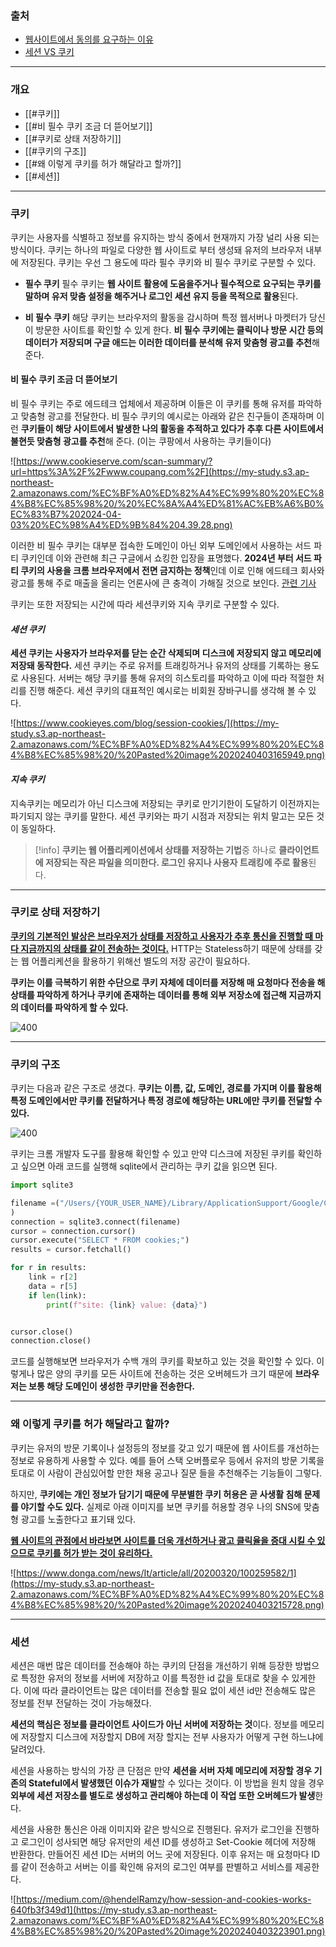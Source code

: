 ### 출처
*  [웹사이트에서 동의를 요구하는 이유](https://www.donga.com/news/It/article/all/20200320/100259582/1)
* [세션 VS 쿠키](https://medium.com/@hendelRamzy/how-session-and-cookies-works-640fb3f349d1)
___
### 개요
* [[#쿠키]]
* [[#비 필수 쿠키 조금 더 뜯어보기]]
* [[#쿠키로 상태 저장하기]]
* [[#쿠키의 구조]]
* [[#왜 이렇게 쿠키를 허가 해달라고 할까?]]
* [[#세션]]
___
### 쿠키

<span class="red red-bg">쿠키는 사용자를 식별하고 정보를 유지하는 방식 중에서 현재까지 가장 널리 사용 되는 방식이다. 쿠키는 하나의 파일로 다양한 웹 사이트로 부터 생성돼 유저의 브라우저 내부에 저장된다. </span>쿠키는 우선 그 용도에 따라 필수 쿠키와 비 필수 쿠키로 구분할 수 있다.

* **필수 쿠키**
	필수 쿠키는 **웹 사이트 활용에 도움을주거나 필수적으로 요구되는 쿠키를 말하며 유저 맞춤 설정을 해주거나 로그인 세션 유지 등을 목적으로 활용**된다.  

* **비 필수 쿠키**
	해당 쿠키는 브라우저의 활동을 감시하며 특정 웹서버나 마켓터가 당신이 방문한 사이트를 확인할 수 있게 한다. **비 필수 쿠키에는 클릭이나 방문 시간 등의 데이터가 저장되며 구글 애드는 이러한 데이터를 분석해 유저 맞춤형 광고를 추천**해 준다.

#### 비 필수 쿠키 조금 더 뜯어보기
비 필수 쿠키는 주로 에드테크 업체에서 제공하며 이들은 이 쿠키를 통해 유저를 파악하고 맞춤형 광고를 전달한다. 비 필수 쿠키의 예시로는 아래와 같은 친구들이 존재하며 이런 **쿠키들이 해당 사이트에서 발생한 나의 활동을 추적하고 있다가 추후 다른 사이트에서 불현듯 맞춤형 광고를 추천**해 준다. (이는 쿠팡에서 사용하는 쿠키들이다)

![https://www.cookieserve.com/scan-summary/?url=https%3A%2F%2Fwww.coupang.com%2F](https://my-study.s3.ap-northeast-2.amazonaws.com/%EC%BF%A0%ED%82%A4%EC%99%80%20%EC%84%B8%EC%85%98%20/%20%EC%8A%A4%ED%81%AC%EB%A6%B0%EC%83%B7%202024-04-03%20%EC%98%A4%ED%9B%84%204.39.28.png)

이러한 비 필수 쿠키는 대부분 접속한 도메인이 아닌 외부 도메인에서 사용하는 서드 파티 쿠키인데 이와 관련해 최근 구글에서 쇼킹한 입장을 표명했다. **2024년 부터 서드 파티 쿠키의 사용을 크롬 브라우저에서 전면 금지하는 정책**인데 이로 인해 에드테크 회사와 광고를 통해 주로 매출을 올리는 언론사에 큰 충격이 가해질 것으로 보인다. [관련 기사](https://www.hankyung.com/article/2024010552681)

쿠키는 또한 저장되는 시간에 따라 세션쿠키와 지속 쿠키로 구분할 수 있다. 
#### *세션 쿠키*
**세션 쿠키는 사용자가 브라우저를 닫는 순간 삭제되며 디스크에 저장되지 않고 메모리에 저장돼 동작한다.** 세션 쿠키는 주로 유저를 트래킹하거나 유저의 상태를 기록하는 용도로 사용된다. 서버는 해당 쿠키를 통해 유저의 히스토리를 파악하고 이에 따라 적절한 처리를 진행 해준다. 세션 쿠키의 대표적인 예시로는 비회원 장바구니를 생각해 볼 수 있다. 

![https://www.cookieyes.com/blog/session-cookies/](https://my-study.s3.ap-northeast-2.amazonaws.com/%EC%BF%A0%ED%82%A4%EC%99%80%20%EC%84%B8%EC%85%98%20/%20Pasted%20image%2020240403165949.png)

#### *지속 쿠키*
지속쿠키는 메모리가 아닌 디스크에 저장되는 쿠키로 만기기한이 도달하기 이전까지는 파기되지 않는 쿠키를 말한다. 세션 쿠키와는 파기 시점과 저장되는 위치 말고는 모든 것이 동일하다.

>[!info]
>**쿠키는 웹 어플리케이션에서 상태를 저장하는 기법**중 하나로 **클라이언트에 저장되는 작은 파일을 의미한다. 로그인 유지나 사용자 트래킹에 주로 활용**된다.

____
### 쿠키로 상태 저장하기

<u><b>쿠키의 기본적인 발상은 브라우저가 상태를 저장하고 사용자가 추후 통신을 진행할 때 마다 지금까지의 상태를 같이 전송하는 것이다.</b></u> HTTP는 Stateless하기 때문에 상태를 갖는 웹 어플리케션을 활용하기 위해선 별도의 저장 공간이 필요하다. 

**쿠키는 이를 극복하기 위한 수단으로 쿠키 자체에 데이터를 저장해 매 요청마다 전송을 해 상태를 파악하게 하거나 쿠키에 존재하는 데이터를 통해 외부 저장소에 접근해 지금까지의 데이터를 파악하게 할 수 있다.**

![400](https://my-study.s3.ap-northeast-2.amazonaws.com/%EC%BF%A0%ED%82%A4%EC%99%80%20%EC%84%B8%EC%85%98%20/%20%EC%8A%A4%ED%81%AC%EB%A6%B0%EC%83%B7%202024-04-03%20%EC%98%A4%ED%9B%84%205.24.13.png)
___
### 쿠키의 구조

쿠키는 다음과 같은 구조로 생겼다. **쿠키는 이름, 값, 도메인, 경로를 가지며 이를 활용해 특정 도메인에서만 쿠키를 전달하거나 특정 경로에 해당하는 URL에만 쿠키를 전달할 수 있다.**

![400](https://my-study.s3.ap-northeast-2.amazonaws.com/%EC%BF%A0%ED%82%A4%EC%99%80%20%EC%84%B8%EC%85%98%20/%20%EC%8A%A4%ED%81%AC%EB%A6%B0%EC%83%B7%202024-04-03%20%EC%98%A4%ED%9B%84%206.00.22.png)

쿠키는 크롬 개발자 도구를 활용해 확인할 수 있고 만약 디스크에 저장된 쿠키를 확인하고 싶으면 아래 코드를 실행해 sqlite에서 관리하는 쿠키 값을 읽으면 된다.

```python
import sqlite3

filename =("/Users/{YOUR_USER_NAME}/Library/ApplicationSupport/Google/Chrome/Default/Cookies"  # EDIT ME
)
connection = sqlite3.connect(filename)
cursor = connection.cursor()
cursor.execute("SELECT * FROM cookies;")
results = cursor.fetchall()

for r in results:
    link = r[2]
    data = r[5]
    if len(link):
        print(f"site: {link} value: {data}")


cursor.close()
connection.close()

```

코드를 실행해보면 브라우저가 수백 개의 쿠키를 확보하고 있는 것을 확인할 수 있다. 이렇게나 많은 양의 쿠키를 모든 사이트에 전송하는 것은 오버헤드가 크기 때문에 **브라우저는 보통 해당 도메인이 생성한 쿠키만을 전송한다.**
___
### 왜 이렇게 쿠키를 허가 해달라고 할까?

쿠키는 유저의 방문 기록이나 설정등의 정보를 갖고 있기 때문에 웹 사이트를 개선하는 정보로 유용하게 사용할 수 있다. 예를 들어 스택 오버플로우 등에서 유저의 방문 기록을 토대로 이 사람이 관심있어할 만한 채용 공고나 질문 들을 추천해주는 기능들이 그렇다.

하지만, **쿠키에는 개인 정보가 담기기 때문에 무분별한 쿠키 허용은 곧 사생활 침해 문제를 야기할 수도 있다.** 실제로 아래 이미지를 보면 쿠키를 허용할 경우 나의 SNS에 맞춤형 광고를 노출한다고 표기돼 있다.

<b><u>웹 사이트의 관점에서 바라보면 사이트를 더욱 개선하거나 광고 클릭율을 증대 시킬 수 있으므로 쿠키를 허가 받는 것이 유리하다.</u></b>

![https://www.donga.com/news/It/article/all/20200320/100259582/1](https://my-study.s3.ap-northeast-2.amazonaws.com/%EC%BF%A0%ED%82%A4%EC%99%80%20%EC%84%B8%EC%85%98%20/%20Pasted%20image%2020240403215728.png)
___
### 세션

<span class="red red-bg">세션은 매번 많은 데이터를 전송해야 하는 쿠키의 단점을 개선하기 위해 등장한 방법으로 특정한 유저의 정보를 서버에 저장하고 이를 특정한 id 값을 토대로 찾을 수 있게한다. </span>이에 따라 클라이언트는 많은 데이터를 전송할 필요 없이 세션 id만 전송해도 많은 정보를 전부 전달하는 것이 가능해졌다.

**세션의 핵심은 정보를 클라이언트 사이드가 아닌 서버에 저장하는 것**이다. 정보를 메모리에 저장할지 디스크에 저장할지 DB에 저장 할지는 전부 사용자가 어떻게 구현 하느냐에 달려있다.

세션을 사용하는 방식의 가장 큰 단점은 만약 **세션을 서버 자체 메모리에 저장할 경우 기존의 Stateful에서 발생했던 이슈가 재발**할 수 있다는 것이다. 이 방법을 원치 않을 경우 **외부에 세션 저장소를 별도로 생성하고 관리해야 하는데 이 작업 또한 오버헤드가 발생**한다.

세션을 사용한 통신은 아래 이미지와 같은 방식으로 진행된다. 유저가 로그인을 진행하고 로그인이 성사되면 해당 유저만의 세션 ID를 생성하고 Set-Cookie 헤더에 저장해 반환한다. 만들어진 세션 ID는 서버의 어느 곳에 저장된다. 이후 유저는 매 요청마다 ID를 같이 전송하고 서버는 이를 확인해 유저의 로그인 여부를 판별하고 서비스를 제공한다.

![https://medium.com/@hendelRamzy/how-session-and-cookies-works-640fb3f349d1](https://my-study.s3.ap-northeast-2.amazonaws.com/%EC%BF%A0%ED%82%A4%EC%99%80%20%EC%84%B8%EC%85%98%20/%20Pasted%20image%2020240403223901.png)

